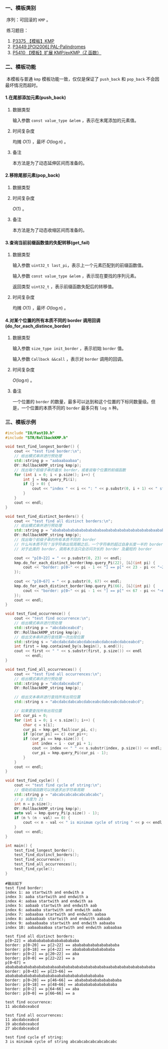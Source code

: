 ### 一、模板类别

​	序列：可回滚的 `KMP` 。

​	练习题目：

1. [P3375 【模板】KMP](https://www.luogu.com.cn/problem/P3375)
2. [P3449 [POI2006] PAL-Palindromes](https://www.luogu.com.cn/problem/P3449)
3. [P5410 【模板】扩展 KMP/exKMP（Z 函数）](https://www.luogu.com.cn/problem/P5410)

### 二、模板功能

​	本模板与普通 `kmp` 模板功能一致，仅仅是保证了 `push_back` 和 `pop_back` 不会因最坏情况而超时。

#### 1.在尾部添加元素(push_back)

1. 数据类型

   输入参数 `const value_type &elem` ，表示在末尾添加的元素值。

2. 时间复杂度

   均摊 $O(1)$ ，最坏 $O(\log n)$ 。

3. 备注

   本方法是为了动态延伸区间而准备的。

#### 2.移除尾部元素(pop_back)

1. 数据类型

2. 时间复杂度

    $O(1)$ 。

3. 备注

   本方法是为了动态收缩区间而准备的。

#### 3.查询当前前缀函数值的失配转移(get_fail)

1. 数据类型

   输入参数 `uint32_t last_pi`，表示上一个元素匹配到的前缀函数值。

   输入参数 `const value_type &elem` ，表示现在要找的序列元素。

   返回类型 `uint32_t` ，表示前缀函数失配后的转移值。

2. 时间复杂度

   均摊 $O(1)$ ，最坏 $O(\log n)$ 。

#### 4.对某个位置的所有本质不同的 border 调用回调(do_for_each_distince_border)

1. 数据类型

   输入参数 `size_type init_border` ，表示初始 `border` 值。

   输入参数 `Callback &&call` ，表示对 `border` 调用的回调。

2. 时间复杂度

   $O(\log n)$ 。

3. 备注

   一个位置的 `border` 的数量，最多可以达到和这个位置的下标同数量级。但是，一个位置的本质不同的 `border` 最多只有 `log n` 种。

### 三、模板示例

```c++
#include "IO/FastIO.h"
#include "STR/RollbackKMP.h"

void test_find_longest_border() {
    cout << "test find border:\n";
    // 给出模式串并进行预处理
    std::string p = "aabaabaabaa";
    OY::RollbackKMP_string kmp(p);
    // 找出每个前缀子串的最长 border，或者说每个位置的前缀函数
    for (int i = 0; i < p.size(); i++) {
        int j = kmp.query_Pi(i);
        if (j > 0) {
            cout << "index " << i << ": " << p.substr(0, i + 1) << " startwith and endwith " << p.substr(0, j) << endl;
        }
    }
    cout << endl;
}

void test_find_distinct_borders() {
    cout << "test find all distinct borders:\n";
    // 给出模式串并进行预处理
    std::string p = "abababababababababababaabababababababababababaababababababababababa";
    OY::RollbackKMP_string kmp(p);
    // 找出每个前缀子串的所有本质不同的 border
    // 什么叫本质不同？当字符串出现周期之后，一个字符串的超过自身长度一半的 border 的长度会形成一个等差数列
    // 对于此类的 border，调用本方法只会访问次长的 border 及最短的 border

    cout << "p[0~22] = " << p.substr(0, 23) << endl;
    kmp.do_for_each_distinct_border(kmp.query_Pi(22), [&](int pi) {
        cout << "border: p[0~" << pi - 1 << "] == p[" << 23 - pi << "~22] == " << p.substr(0, pi) << endl;
    });
    
    cout << "p[0~67] = " << p.substr(0, 67) << endl;
    kmp.do_for_each_distinct_border(kmp.query_Pi(66), [&](int pi) {
        cout << "border: p[0~" << pi - 1 << "] == p[" << 67 - pi << "~66] == " << p.substr(0, pi) << endl;
    });
    cout << endl;
}

void test_find_occurrence() {
    cout << "test find occurrence:\n";
    // 给出模式串并进行预处理
    std::string p = "abcdabceabcd";
    OY::RollbackKMP_string kmp(p);
    // 给出文本串并进行查找第一次出现位置
    std::string s = "abcdabcdabcabcdabceabcdabceabcdabceabcd";
    int first = kmp.contained_by(s.begin(), s.end());
    cout << first << " " << s.substr(first, p.size()) << endl
         << endl;
}

void test_find_all_occurrences() {
    cout << "test find all occurrences:\n";
    // 给出模式串并进行预处理
    std::string p = "abcdabceabcd";
    OY::RollbackKMP_string kmp(p);

    // 给出文本串并进行查找所有出现位置
    std::string s = "abcdabcdabcabcdabceabcdabceabcdabceabcd";

    // 如果要查找所有出现位置
    int cur_pi = 0;
    for (int i = 0; i < s.size(); i++) {
        char c = s[i];
        cur_pi = kmp.get_fail(cur_pi, c);
        if (p[cur_pi] == c) cur_pi++;
        if (cur_pi == kmp.size()) {
            int index = i - cur_pi + 1;
            cout << index << " " << s.substr(index, p.size()) << endl;
            cur_pi = kmp.query_Pi(cur_pi - 1);
        }
    }
    cout << endl;
}

void test_find_cycle() {
    cout << "test find cycle of string:\n";
    // 借助前缀函数可以快速求出字符串周期
    std::string p = "abcabcabcabcabcabcabc";
    // p 长度为 21
    int n = p.size();
    OY::RollbackKMP_string kmp(p);
    auto val = kmp.query_Pi(p.size() - 1);
    if (n % (n - val) == 0) {
        cout << n - val << " is minimum cycle of string " << p << endl;
    }
    cout << endl;
}

int main() {
    test_find_longest_border();
    test_find_distinct_borders();
    test_find_occurrence();
    test_find_all_occurrences();
    test_find_cycle();
}
```

```
#输出如下
test find border:
index 1: aa startwith and endwith a
index 3: aaba startwith and endwith a
index 4: aabaa startwith and endwith aa
index 5: aabaab startwith and endwith aab
index 6: aabaaba startwith and endwith aaba
index 7: aabaabaa startwith and endwith aabaa
index 8: aabaabaab startwith and endwith aabaab
index 9: aabaabaaba startwith and endwith aabaaba
index 10: aabaabaabaa startwith and endwith aabaabaa

test find all distinct borders:
p[0~22] = abababababababababababa
border: p[0~20] == p[2~22] == ababababababababababa
border: p[0~18] == p[4~22] == abababababababababa
border: p[0~2] == p[20~22] == aba
border: p[0~0] == p[22~22] == a
p[0~67] = abababababababababababaabababababababababababaababababababababababa
border: p[0~43] == p[23~66] == abababababababababababaababababababababababa
border: p[0~20] == p[46~66] == ababababababababababa
border: p[0~18] == p[48~66] == abababababababababa
border: p[0~2] == p[64~66] == aba
border: p[0~0] == p[66~66] == a

test find occurrence:
11 abcdabceabcd

test find all occurrences:
11 abcdabceabcd
19 abcdabceabcd
27 abcdabceabcd

test find cycle of string:
3 is minimum cycle of string abcabcabcabcabcabcabc

```

